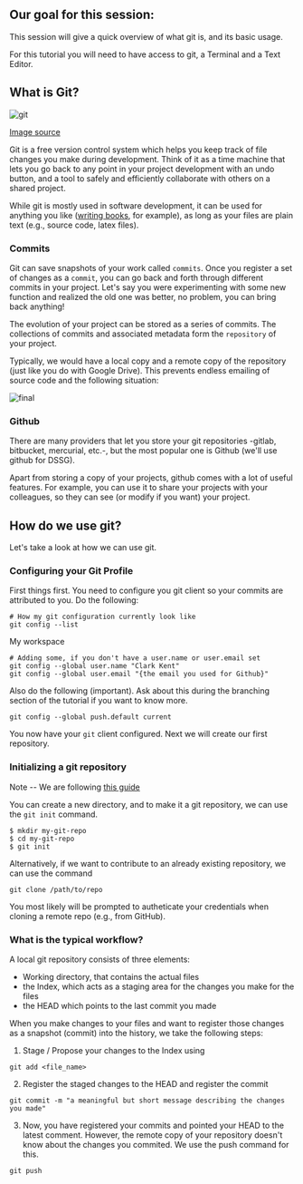 ## Our goal for this session:

This session will give a quick overview of what git is, and its basic usage.

For this tutorial you will need to have access to git, a Terminal and a Text Editor.


## What is Git?

![git](https://imgs.xkcd.com/comics/git.png)

[Image source](https://xkcd.com/1597/)

Git is a free version control system which helps you keep track of file changes you make during development. Think of it as a time machine that lets you go back to any point in your project development with an undo button, and a tool to safely and efficiently collaborate with others on a shared project.

While git is mostly used in software development, it can be used for anything you like
([writing books](https://www.gitbook.com/), for example), as long as your files are plain text
(e.g., source code, latex files).


### Commits
Git can save snapshots of your work called `commits`. Once you register a set of changes as a `commit`, you can go back and forth through different commits in your project.
Let's say you were experimenting with some new function and realized the old one was better, no problem, you can bring back anything!


The evolution of your project can be stored as a series of commits. The collections of commits and associated metadata form the `repository` of your project.


Typically, we would have a local copy and a remote copy of the repository (just like you do with Google Drive).  This prevents
endless emailing of source code and the following situation:

![final](https://www.phdcomics.com/comics/archive/phd101212s.gif)

### Github

There are many providers that let you store your git repositories -gitlab, bitbucket, mercurial, etc.-, but the most popular one is Github (we'll use github for DSSG).

Apart from storing a copy of your projects, github comes with a lot of useful features. For example, you can use it to share your projects with your colleagues, so they can see (or modify if you want) your project.

## How do we use git?

Let's take a look at how we can use git.

### Configuring your Git Profile

First things first. You need to configure you git client so your commits are attributed to you. Do the following:

```
# How my git configuration currently look like
git config --list
```

 My workspace

```
# Adding some, if you don't have a user.name or user.email set
git config --global user.name "Clark Kent"
git config --global user.email "{the email you used for Github}"
```

Also do the following (important). Ask about this during the branching section of the
tutorial if you want to know more.
```
git config --global push.default current
```
You now have your `git` client configured. Next we will create
our first repository.

### Initializing a git repository

Note -- We are following [this guide](http://rogerdudler.github.io/git-guide/)

You can create a new directory, and to make it a git repository, we can use the `git init` command.

```
$ mkdir my-git-repo
$ cd my-git-repo
$ git init
```

Alternatively, if we want to contribute to an already existing repository, we can use the command

```
git clone /path/to/repo
```

You most likely will be prompted to autheticate your credentials when cloning a remote repo (e.g., from GitHub).


### What is the typical workflow?

A local git repository consists of three elements:
- Working directory, that contains the actual files
- the Index, which acts as a staging area for the changes you make for the files
- the HEAD which points to the last commit you made


When you make changes to your files and want to register those changes as a snapshot (commit) into the history, we take the following steps:

1. Stage / Propose your changes to the Index using

```
git add <file_name>
```

2. Register the staged changes to the HEAD and register the commit

```
git commit -m "a meaningful but short message describing the changes you made"
```

3. Now, you have registered your commits and pointed your HEAD to the latest comment. However, the remote copy of your repository doesn't know about the changes you commited. We use the push command for this.

```
git push
```
